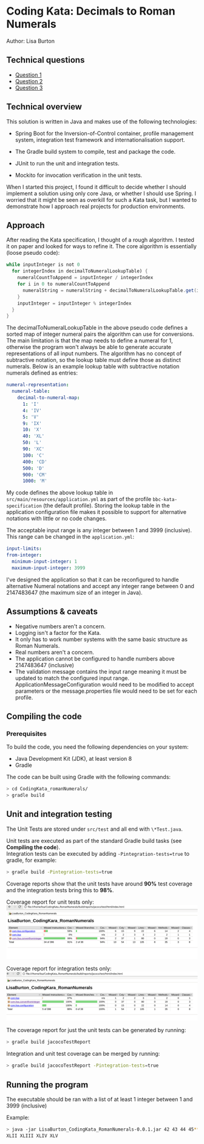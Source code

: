 # Coding Kata: Decimals to Roman Numerals  

Author: Lisa Burton  

## Technical questions

- [Question 1](./docs/question_one)
- [Question 2](./docs/question_two)
- [Question 3](./docs/question_three)

## Technical overview

This solution is written in Java and makes use of the following technologies:

- Spring Boot for the Inversion-of-Control container, profile management 
system, integration test framework and internationalisation support. 

- The Gradle build system to compile, test and package the code.

- JUnit to run the unit and integration tests.

- Mockito for invocation verification in the unit tests.
  
When I started this project, I found it difficult to decide whether I should implement a solution using only core Java, or whether I should use Spring. I worried that it might be seen as overkill for such a Kata task, but I wanted to demonstrate how I approach real projects for production environments.  
  
## Approach

After reading the Kata specification, I thought of a rough algorithm. I tested it on paper and looked for ways to refine it. The core algorithm is essentially (loose pseudo code):  
  
```java
while inputInteger is not 0
  for integerIndex in decimalToNumeralLookupTable) {
    numeralCountToAppend = inputInteger / integerIndex
    for i in 0 to numeralCountToAppend
      numeralString = numeralString + decimalToNumeralLookupTable.get(integerIndex)
    }
    inputInteger = inputInteger % integerIndex
  }
}
```
  
The decimalToNumeralLookupTable in the above pseudo code defines a sorted map of integer numeral pairs the algorithm can use for conversions. The main limitation is that the map needs to define a numeral for 1, otherwise the program won't always be able to generate accurate representations of all input numbers. The algorithm has no concept of subtractive notation, so the lookup table must define those as distinct numerals. Below is an example lookup table with subtractive notation numerals defined as entries:  
  
```yml
numeral-representation:
  numeral-table:
    decimal-to-numeral-map:
      1: 'I'
      4: 'IV'
      5: 'V'
      9: 'IX'
      10: 'X'
      40: 'XL'
      50: 'L'
      90: 'XC'
      100: 'C'
      400: 'CD'
      500: 'D'
      900: 'CM'
      1000: 'M'
```
  
My code defines the above lookup table in `src/main/resources/application.yml` as part of the profile `bbc-kata-specification` (the default profile). Storing the lookup table in the application configuration file makes it possible to support for alternative notations with little or no code changes.  
  
The acceptable input range is any integer between 1 and 3999 (inclusive). This range can be changed in the `application.yml`:
  
  ```yml
  input-limits:
  from-integer:
    minimum-input-integer: 1
    maximum-input-integer: 3999
  ```
  
I've designed the application so that it can be reconfigured to handle alternative Numeral notations and accept any integer range between 0 and 2147483647 (the maximum size of an integer in Java).  
  
## Assumptions & caveats

- Negative numbers aren't a concern.
- Logging isn't a factor for the Kata.  
- It only has to work number systems with the same basic structure as Roman Numerals.  
- Real numbers aren't a concern.  
- The application cannot be configured to handle numbers above 2147483647 (inclusive)
- The validation message contains the input range meaning it must be updated to match the configured input range. ApplicationMessageConfiguration would need to be modified to accept parameters or the message.properties file would need to be set for each profile.  
  
## Compiling the code  

### Prerequisites  

To build the code, you need the following dependencies on your system:  

- Java Development Kit (JDK), at least version 8  
- Gradle

The code can be built using Gradle with the following commands:  

```bash
> cd CodingKata_romanNumerals/
> gradle build
```

## Unit and integration testing

The Unit Tests are stored under `src/test` and all end with `\*Test.java`.  
  
Unit tests are executed as part of the standard Gradle build tasks (see **Compiling the code**).  
Integration tests can be executed by adding `-Pintegration-tests=true` to gradle, for example:

```bash
> gradle build -Pintegration-tests=true  
```

Coverage reports show that the unit tests have around **90%** test coverage and the integration tests bring this to **98%**.  
  
Coverage report for unit tests only:  
![Coverage with Unit Tests only](docs/images/test-coverage-units-only.png)  
  
Coverage report for integration tests only:  
![Coverage with Integration tests](docs/images/test-coverage-integration.png)  
  
The coverage report for just the unit tests can be generated by running:  

```bash
> gradle build jacocoTestReport
```

Integration and unit test coverage can be merged by running:

```bash
> gradle build jacocoTestReport -Pintegration-tests=true
```

## Running the program

The executable should be ran with a list of at least 1 integer between 1 and 3999 (inclusive)
  
Example:

```bash
> java -jar LisaBurton_CodingKata_RomanNumerals-0.0.1.jar 42 43 44 45**  
XLII XLIII XLIV XLV
```
